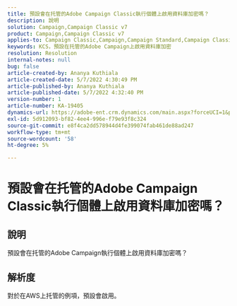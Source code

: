 ```yaml
---
title: 預設會在托管的Adobe Campaign Classic執行個體上啟用資料庫加密嗎？
description: 說明
solution: Campaign,Campaign Classic v7
product: Campaign,Campaign Classic v7
applies-to: Campaign Classic,Campaign,Campaign Standard,Campaign Classic v7
keywords: KCS，預設在托管的Adobe Campaign上啟用資料庫加密
resolution: Resolution
internal-notes: null
bug: false
article-created-by: Ananya Kuthiala
article-created-date: 5/7/2022 4:30:49 PM
article-published-by: Ananya Kuthiala
article-published-date: 5/7/2022 4:32:40 PM
version-number: 1
article-number: KA-19405
dynamics-url: https://adobe-ent.crm.dynamics.com/main.aspx?forceUCI=1&pagetype=entityrecord&etn=knowledgearticle&id=06cb3a0a-23ce-ec11-a7b5-0022480a8e40
exl-id: 5d912093-bf82-4ee4-996e-f79e93f8c324
source-git-commit: e8f4ca2dd578944d4fe399074fab461de88ad247
workflow-type: tm+mt
source-wordcount: '58'
ht-degree: 5%

---
```


# 預設會在托管的Adobe Campaign Classic執行個體上啟用資料庫加密嗎？

## 說明

預設會在托管的Adobe Campaign執行個體上啟用資料庫加密嗎？

## 解析度


對於在AWS上托管的例項，預設會啟用。

